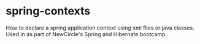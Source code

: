 spring-contexts
===============

How to declare a spring application context using xml flies or java classes. Used in as part of NewCircle's Spring and Hibernate bootcamp.
